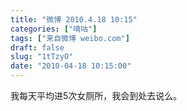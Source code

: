 ```yaml
---
title: "微博 2010.4.18 10:15"
categories: ["嘀咕"]
tags: ["来自微博 weibo.com"]
draft: false
slug: "1tTzyO"
date: "2010-04-18 10:15:00"
---
```


<p>我每天平均进5次女厕所，我会到处去说么。 ​​​​</p>
